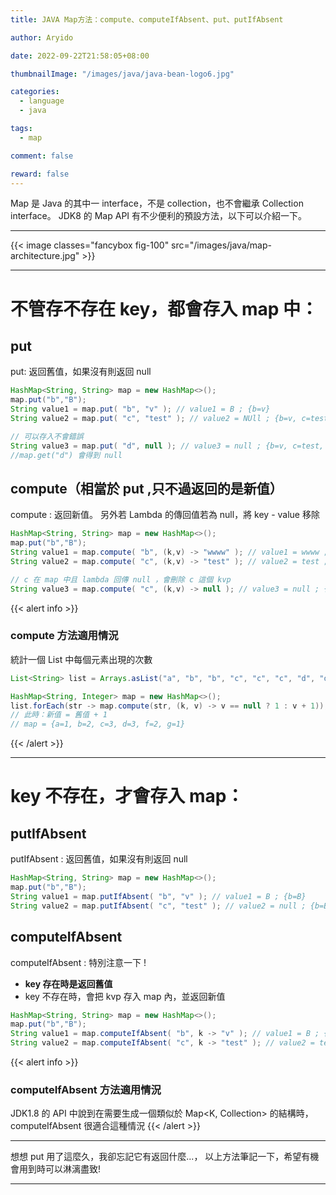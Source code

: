 ```yaml
---
title: JAVA Map方法：compute、computeIfAbsent、put、putIfAbsent

author: Aryido

date: 2022-09-22T21:58:05+08:00

thumbnailImage: "/images/java/java-bean-logo6.jpg"

categories:
  - language
  - java

tags:
  - map

comment: false

reward: false
---
```


<!--BODY-->

Map 是 Java 的其中一 interface，不是 collection，也不會繼承 Collection interface。
JDK8 的 Map API 有不少便利的預設方法，以下可以介紹一下。

<!--more-->

---

{{< image classes="fancybox fig-100" src="/images/java/map-architecture.jpg" >}}

---

# 不管存不存在 key，都會存入 map 中：

## put

put: 返回舊值，如果沒有則返回 null

```java
HashMap<String, String> map = new HashMap<>();
map.put("b","B");
String value1 = map.put( "b", "v" ); // value1 = B ; {b=v}
String value2 = map.put( "c", "test" ); // value2 = NUll ; {b=v, c=test}

// 可以存入不會錯誤
String value3 = map.put( "d", null ); // value3 = null ; {b=v, c=test, d=null}
//map.get("d") 會得到 null

```

## compute（相當於 put ,只不過返回的是新值）

compute : 返回新值。 另外若 Lambda 的傳回值若為 null，將 key - value 移除

```java
HashMap<String, String> map = new HashMap<>();
map.put("b","B");
String value1 = map.compute( "b", (k,v) -> "wwww" ); // value1 = wwww ; {b=wwww}
String value2 = map.compute( "c", (k,v) -> "test" ); // value2 = test ; {b=wwww, c=test}

// c 在 map 中且 lambda 回傳 null ，會刪除 c 這個 kvp
String value3 = map.compute( "c", (k,v) -> null ); // value3 = null ; {b=wwww}
```

{{< alert info >}}

### compute 方法適用情況

統計一個 List<String> 中每個元素出現的次數

```java
List<String> list = Arrays.asList("a", "b", "b", "c", "c", "c", "d", "d", "d", "f", "f", "g");

HashMap<String, Integer> map = new HashMap<>();
list.forEach(str -> map.compute(str, (k, v) -> v == null ? 1 : v + 1));
// 此時：新值 = 舊值 + 1
// map = {a=1, b=2, c=3, d=3, f=2, g=1}
```

{{< /alert >}}

---

# key 不存在，才會存入 map：

## putIfAbsent

putIfAbsent : 返回舊值，如果沒有則返回 null

```java
HashMap<String, String> map = new HashMap<>();
map.put("b","B");
String value1 = map.putIfAbsent( "b", "v" ); // value1 = B ; {b=B}
String value2 = map.putIfAbsent( "c", "test" ); // value2 = null ; {b=B, c=test}
```

## computeIfAbsent

computeIfAbsent : 特別注意一下 !

- **key 存在時是返回舊值**
- key 不存在時，會把 kvp 存入 map 內，並返回新值

```java
HashMap<String, String> map = new HashMap<>();
map.put("b","B");
String value1 = map.computeIfAbsent( "b", k -> "v" ); // value1 = B ; {b=B}
String value2 = map.computeIfAbsent( "c", k -> "test" ); // value2 = test ; {b=B, c=test}
```

{{< alert info >}}

### computeIfAbsent 方法適用情況

JDK1.8 的 API 中說到在需要生成一個類似於 Map<K, Collection> 的結構時，computeIfAbsent 很適合這種情況
{{< /alert >}}

---

想想 put 用了這麼久，我卻忘記它有返回什麼...， 以上方法筆記一下，希望有機會用到時可以淋漓盡致!

---
